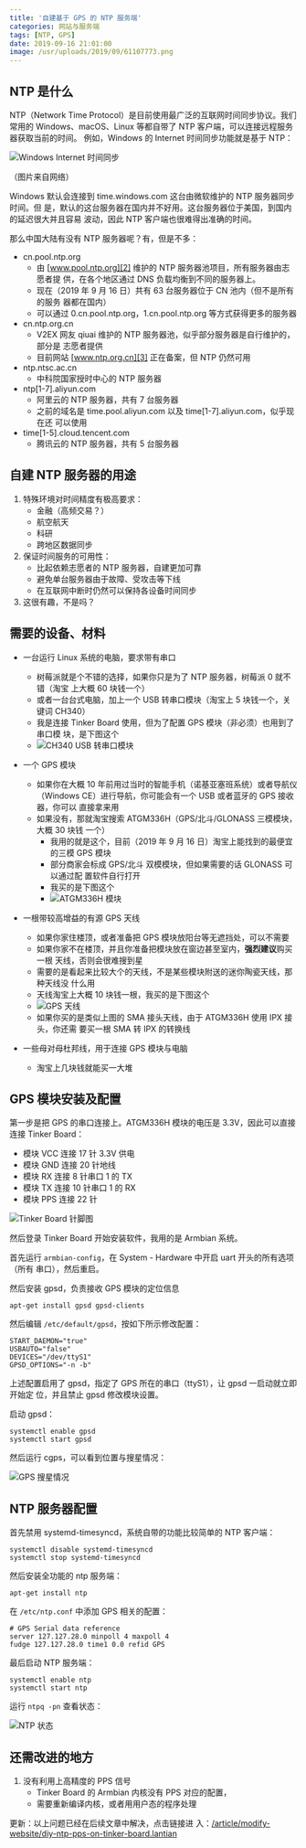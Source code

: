```yaml
---
title: '自建基于 GPS 的 NTP 服务端'
categories: 网站与服务端
tags: [NTP, GPS]
date: 2019-09-16 21:01:00
image: /usr/uploads/2019/09/61107773.png
---
```


## NTP 是什么

NTP（Network Time Protocol）是目前使用最广泛的互联网时间同步协议。我们常用的
Windows、macOS、Linux 等都自带了 NTP 客户端，可以连接远程服务器获取当前的时间。
例如，Windows 的 Internet 时间同步功能就是基于 NTP：

![Windows Internet 时间同步][1]

（图片来自网络）

Windows 默认会连接到 time.windows.com 这台由微软维护的 NTP 服务器同步时间。但
是，默认的这台服务器在国内并不好用。这台服务器位于美国，到国内的延迟很大并且容易
波动，因此 NTP 客户端也很难得出准确的时间。

那么中国大陆有没有 NTP 服务器呢？有，但是不多：

-   cn.pool.ntp.org
    -   由 [www.pool.ntp.org][2] 维护的 NTP 服务器池项目，所有服务器由志愿者提
        供，在各个地区通过 DNS 负载均衡到不同的服务器上。
    -   现在（2019 年 9 月 16 日）共有 63 台服务器位于 CN 池内（但不是所有的服务
        器都在国内）
    -   可以通过 0.cn.pool.ntp.org，1.cn.pool.ntp.org 等方式获得更多的服务器
-   cn.ntp.org.cn
    -   V2EX 网友 qiuai 维护的 NTP 服务器池，似乎部分服务器是自行维护的，部分是
        志愿者提供
    -   目前网站 [www.ntp.org.cn][3] 正在备案，但 NTP 仍然可用
-   ntp.ntsc.ac.cn
    -   中科院国家授时中心的 NTP 服务器
-   ntp[1-7].aliyun.com
    -   阿里云的 NTP 服务器，共有 7 台服务器
    -   之前的域名是 time.pool.aliyun.com 以及 time[1-7].aliyun.com，似乎现在还
        可以使用
-   time[1-5].cloud.tencent.com
    -   腾讯云的 NTP 服务器，共有 5 台服务器

## 自建 NTP 服务器的用途

1. 特殊环境对时间精度有极高要求：
    - 金融（高频交易？）
    - 航空航天
    - 科研
    - 跨地区数据同步
2. 保证时间服务的可用性：
    - 比起依赖志愿者的 NTP 服务器，自建更加可靠
    - 避免单台服务器由于故障、受攻击等下线
    - 在互联网中断时仍然可以保持各设备时间同步
3. 这很有趣，不是吗？

## 需要的设备、材料

-   一台运行 Linux 系统的电脑，要求带有串口

    -   树莓派就是个不错的选择，如果你只是为了 NTP 服务器，树莓派 0 就不错（淘宝
        上大概 60 块钱一个）
    -   或者一台台式电脑，加上一个 USB 转串口模块（淘宝上 5 块钱一个，关键词
        CH340）
    -   我是连接 Tinker Board 使用，但为了配置 GPS 模块（非必须）也用到了串口模
        块，是下图这个
    -   ![CH340 USB 转串口模块][4]

-   一个 GPS 模块

    -   如果你在大概 10 年前用过当时的智能手机（诺基亚塞班系统）或者导航仪
        （Windows CE）进行导航，你可能会有一个 USB 或者蓝牙的 GPS 接收器，你可以
        直接拿来用
    -   如果没有，那就淘宝搜索 ATGM336H（GPS/北斗/GLONASS 三模模块，大概 30 块钱
        一个）
        -   我用的就是这个，目前（2019 年 9 月 16 日）淘宝上能找到的最便宜的三模
            GPS 模块
        -   部分商家会标成 GPS/北斗 双模模块，但如果需要的话 GLONASS 可以通过配
            置软件自行打开
        -   我买的是下图这个
        -   ![ATGM336H 模块][5]

-   一根带较高增益的有源 GPS 天线

    -   如果你家住楼顶，或者准备把 GPS 模块放阳台等无遮挡处，可以不需要
    -   如果你家不在楼顶，并且你准备把模块放在窗边甚至室内，**强烈建议**购买一根
        天线，否则会很难搜到星
    -   需要的是看起来比较大个的天线，不是某些模块附送的迷你陶瓷天线，那种天线没
        什么用
    -   天线淘宝上大概 10 块钱一根，我买的是下图这个
    -   ![GPS 天线][6]
    -   如果你买的是类似上图的 SMA 接头天线，由于 ATGM336H 使用 IPX 接头，你还需
        要买一根 SMA 转 IPX 的转换线

-   一些母对母杜邦线，用于连接 GPS 模块与电脑
    -   淘宝上几块钱就能买一大堆

## GPS 模块安装及配置

第一步是把 GPS 的串口连接上。ATGM336H 模块的电压是 3.3V，因此可以直接连接 Tinker
Board：

-   模块 VCC 连接 17 针 3.3V 供电
-   模块 GND 连接 20 针地线
-   模块 RX 连接 8 针串口 1 的 TX
-   模块 TX 连接 10 针串口 1 的 RX
-   模块 PPS 连接 22 针

![Tinker Board 针脚图][7]

然后登录 Tinker Board 开始安装软件，我用的是 Armbian 系统。

首先运行 `armbian-config`，在 System - Hardware 中开启 uart 开头的所有选项（所有
串口），然后重启。

然后安装 gpsd，负责接收 GPS 模块的定位信息

    apt-get install gpsd gpsd-clients

然后编辑 `/etc/default/gpsd`，按如下所示修改配置：

    START_DAEMON="true"
    USBAUTO="false"
    DEVICES="/dev/ttyS1"
    GPSD_OPTIONS="-n -b"

上述配置启用了 gpsd，指定了 GPS 所在的串口（ttyS1），让 gpsd 一启动就立即开始定
位，并且禁止 gpsd 修改模块设置。

启动 gpsd：

    systemctl enable gpsd
    systemctl start gpsd

然后运行 cgps，可以看到位置与搜星情况：

![GPS 搜星情况][8]

## NTP 服务器配置

首先禁用 systemd-timesyncd，系统自带的功能比较简单的 NTP 客户端：

    systemctl disable systemd-timesyncd
    systemctl stop systemd-timesyncd

然后安装全功能的 ntp 服务端：

    apt-get install ntp

在 `/etc/ntp.conf` 中添加 GPS 相关的配置：

    # GPS Serial data reference
    server 127.127.28.0 minpoll 4 maxpoll 4
    fudge 127.127.28.0 time1 0.0 refid GPS

最后启动 NTP 服务端：

    systemctl enable ntp
    systemctl start ntp

运行 `ntpq -pn` 查看状态：

![NTP 状态][9]

## 还需改进的地方

1. 没有利用上高精度的 PPS 信号
    - Tinker Board 的 Armbian 内核没有 PPS 对应的配置，
    - 需要重新编译内核，或者用用户态的程序处理

更新：以上问题已经在后续文章中解决，点击链接进
入：[/article/modify-website/diy-ntp-pps-on-tinker-board.lantian][10]

[1]: /usr/uploads/2019/09/51126337.jpg
[2]: http://www.pool.ntp.org
[3]: http://www.ntp.org.cn
[4]: /usr/uploads/2019/09/4242908871.jpg
[5]: /usr/uploads/2019/09/2614025970.jpg
[6]: /usr/uploads/2019/09/354608019.jpg
[7]: /usr/uploads/2019/09/2308734009.png
[8]: /usr/uploads/2019/09/32557744.png
[9]: /usr/uploads/2019/09/61107773.png
[10]: /article/modify-website/diy-ntp-pps-on-tinker-board.lantian
